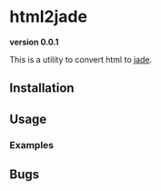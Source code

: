 # html2jade

**version 0.0.1**

This is a utility to convert html to [jade](http://jade-lang.com/). 

## Installation

## Usage

### Examples

## Bugs